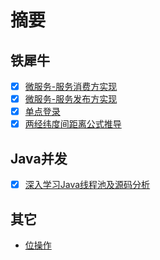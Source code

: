 # 摘要

## 铁犀牛

* [x] [微服务-服务消费方实现](/ironrhino/remoting-consumer.md)  
* [x] [微服务-服务发布方实现](/ironrhino/remoting-provider.md)  
* [x] [单点登录](/ironrhino/single-sign-on.md)  
* [x] [两经纬度间距离公式推导](/ironrhino/distance-formula-of-two-coordinates.md)  

## Java并发

* [x] [深入学习Java线程池及源码分析](/concurrent/ThreadPoolExecutor.md)

## 其它
* [位操作](bit-operation.md) 